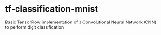 # tf-classification-mnist
Basic TensorFlow implementation of a Convolutional Neural Network (CNN) to perform digit classification
